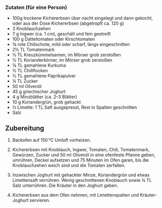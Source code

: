 ### Zutaten (für eine Person)
- 100g trockene Kichererbsen über nacht eingelegt und dann gekocht, oder aus der Dose Kichererbsen (abgetropft ca. 120 g)
- 3 Knoblauchzehen
- 7 g Ingwer (ca. 1 cm), geschält und fein gestreift
- 100 g Datteltomaten oder Kirschtomaten
- ¾ rote Chilischote, mild oder scharf, längs eingeschnitten
- 2½ TL Tomatenmark
- ½ TL Kreuzkümmelsamen, im Mörser grob zerstoßen
- ½ TL Korianderkörner, im Mörser grob zerstoßen
- ⅛ TL gemahlene Kurkuma
- ½ TL Chiliflocken
- ½ TL gemahlene Paprikapulver
- ¼ TL Zucker
- 50 ml Olivenöl
- 45 g griechischer Joghurt
- 4 g Minzblätter (ca. 2–3 Blätter)
- 10 g Koriandergrün, grob gehackt
- ½ Limette: 1 TL Saft ausgepresst, Rest in Spalten geschnitten
- Salz

## Zubereitung

1. Backofen auf 150 °C Umluft vorheizen.
    
2. Kichererbsen mit Knoblauch, Ingwer, Tomaten, Chili, Tomatenmark, Gewürzen, Zucker und 50 ml Olivenöl in eine ofenfeste Pfanne geben, umrühren, Deckel aufsetzen und 75 Minuten im Ofen garen, bis die Knoblauchzehen weich sind und die Tomaten zerfallen.
    
3. Inzwischen Joghurt mit gehackter Minze, Koriandergrün und etwas Limettensaft verrühren. Wenig geschnittenen Knoblauch sowie ¼ TL Salz unterrühren. Die Kräuter in den Joghurt geben.
    
4. Kichererbsen aus dem Ofen nehmen, mit Limettenspalten und Kräuter-Joghurt servieren.